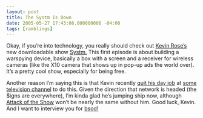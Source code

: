 ```yaml
---
layout: post
title: The Systm Is Down
date: 2005-05-27 17:43:08.000000000 -04:00
tags: [ramblings]
---
```

<p>Okay, if you’re into technology, you really should check out <a href="http://www.kevinrose.com/">Kevin Rose’s</a> new downloadable show <a href="http://www.systm.org/">Systm.</a> This first episode is about building a warspying device, basically a box with a screen and a receiver for wireless cameras (like the X10 camera that shows up in pop-up ads the world over). It’s a pretty cool show, especially for being free.</p>



<p>Another reason I’m saying this is that Kevin recently <a href="http://krose.typepad.com/kevinrose/2005/05/hello_world.html">quit his day job</a> at <a href="http://www.g4tv.com/">some television channel</a> to do this. Given the direction that network is headed (the $igns are everywhere), I’m kinda glad he’s jumping ship now, although <a href="http://www.g4tv.com/aots">Attack of the Show</a> won’t be nearly the same without him. Good luck, Kevin. And I want to interview you for <a href="http://bsod.root-1.com/">bsod!</a></p>
